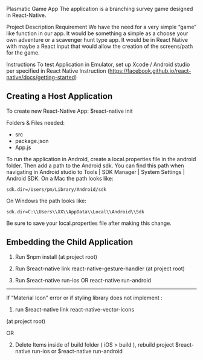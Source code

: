 Plasmatic Game App
The application is a branching survey game designed in React-Native. 

Project Description Requirement
We have the need for a very simple “game” like function in our app.  It would be something a simple as a choose your own adventure or a scavenger hunt type app.  It would be in React Native with maybe a React input that would allow the creation of the screens/path for the game.

Instructions
To test Application in Emulator, set up Xcode / Android studio per specified in React Native Instruction (https://facebook.github.io/react-native/docs/getting-started)

## Creating a Host Application          

To create new React-Native App: $react-native init <projectName>

Folders & Files needed:

- src
- package.json
- App.js

To run the application in Android, create a local.properties file in the android folder. Then add a path to the Android sdk. You can find this path when navigating in Android studio to Tools | SDK Manager | System Settings | Android SDK. On a Mac the path looks like:

    sdk.dir=/Users/pm/Library/Android/sdk
    
On Windows the path looks like:

    sdk.dir=C:\\Users\\XX\\AppData\\Local\\Android\\Sdk

Be sure to save your local.properties file after making this change.

##  Embedding the Child Application     
1. Run $npm install (at project root)

2. Run $react-native link react-native-gesture-handler (at project root)

3. Run $react-native run-ios OR react-native run-android


******

If “Material Icon” error or if styling library does not implement :

1. run $react-native link react-native-vector-icons

(at project root)

OR

2. Delete Items inside of build folder ( iOS > build ), rebuild project $react-native run-ios or $react-native run-android
